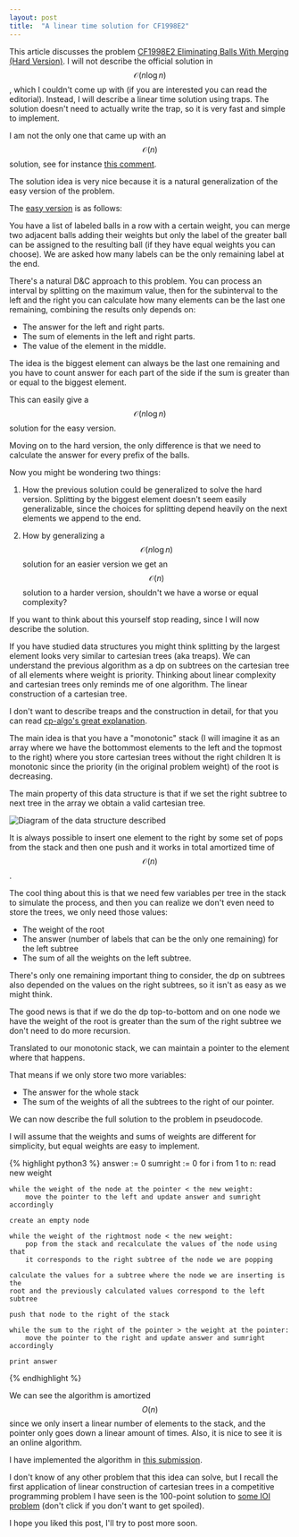 ```yaml
---
layout: post
title:  "A linear time solution for CF1998E2"
---
```


This article discusses the problem [CF1998E2 Eliminating Balls With Merging (Hard Version)](https://codeforces.com/contest/1998/problem/E2).
I will not describe the official solution in $$\mathcal{O}(n\log n)$$, which I couldn't come up with (if you are interested you can read the editorial).
Instead, I will describe a linear time solution using traps. The solution doesn't need to actually write the trap, so it is very fast and simple to implement.

I am not the only one that came up with an $$\mathcal{O}(n)$$ solution, see for instance [this comment](https://codeforces.com/blog/entry/130647?#comment-1181745).

The solution idea is very nice because it is a natural generalization of the easy version of the problem.

The [easy version](https://codeforces.com/contest/1998/problem/E1) is as follows:

You have a list of labeled balls in a row with a certain weight, you can merge two adjacent balls adding their weights
but only the label of the greater ball can be assigned to the resulting ball (if they have equal weights you can choose).
We are asked how many labels can be the only remaining label at the end.

There's a natural D&C approach to this problem.
You can process an interval by splitting on the maximum value, then for the subinterval to the left and the right you can 
calculate how many elements can be the last one remaining, combining the results only depends on:

- The answer for the left and right parts.
- The sum of elements in the left and right parts.
- The value of the element in the middle.

The idea is the biggest element can always be the last one remaining and you have to count
answer for each part of the side if the sum is greater than or equal to the biggest element.

This can easily give a $$\mathcal{O}(n\log n)$$ solution for the easy version.

Moving on to the hard version, the only difference is that we need to calculate 
the answer for every prefix of the balls.

Now you might be wondering two things:

1. How the previous solution could be generalized to solve the hard version.
Splitting by the biggest element doesn't seem easily generalizable, since the choices for splitting depend heavily on the next elements we append to the end.

2. How by generalizing a $$\mathcal{O}(n\log n)$$ solution for an easier version
we get an $$\mathcal{O}(n)$$ solution to a harder version, shouldn't we have a worse or equal complexity?

If you want to think about this yourself stop reading, since I will now describe the solution.

If you have studied data structures you might think splitting by the largest element looks very similar to cartesian trees (aka treaps). We can understand the previous algorithm as a dp on subtrees on the cartesian tree of all elements where weight is priority. Thinking about linear complexity and cartesian
trees only reminds me of one algorithm. The linear construction of a cartesian tree.

I don't want to describe treaps and the construction in detail, for that you can read [cp-algo's great explanation](https://cp-algorithms.com/data_structures/treap.html).

The main idea is that you have a "monotonic" stack (I will imagine it as an array where we have the bottommost elements to the left and the topmost to the right)
where you store cartesian trees without the right children
It is monotonic since the priority (in the original problem weight) of the root is decreasing.

The main property of this data structure is that if we set the right subtree to next tree in the array we obtain a valid cartesian tree.

![Diagram of the data structure described](/cp-blog/assets/images/treap-construction.svg)

It is always possible to insert one element to the right by some set of pops from the stack and then one push and it works in total amortized time of $$\mathcal{O}(n)$$.

The cool thing about this is that we need few variables per tree in the stack to simulate the process,
and then you can realize we don't even need to store the trees, we only need those values:

- The weight of the root
- The answer (number of labels that can be the only one remaining) for the left subtree
- The sum of all the weights on the left subtree.

There's only one remaining important thing to consider, the dp on subtrees also
depended on the values on the right subtrees, so it isn't as easy as we might think.

The good news is that if we do the dp top-to-bottom and on one node we have the weight of the root
is greater than the sum of the right subtree we don't need to do more recursion.

Translated to our monotonic stack, we can maintain a pointer to the element where that happens.

That means if we only store two more variables:

- The answer for the whole stack
- The sum of the weights of all the subtrees to the right of our pointer.

We can now describe the full solution to the problem in pseudocode.

I will assume that the weights and sums of weights are different for simplicity, but equal weights are easy to implement.

{% highlight python3 %}
answer := 0
sumright := 0
for i from 1 to n:
    read new weight

    while the weight of the node at the pointer < the new weight:
        move the pointer to the left and update answer and sumright accordingly
    
    create an empty node

    while the weight of the rightmost node < the new weight:
        pop from the stack and recalculate the values of the node using that
        it corresponds to the right subtree of the node we are popping
    
    calculate the values for a subtree where the node we are inserting is the
    root and the previously calculated values correspond to the left subtree

    push that node to the right of the stack

    while the sum to the right of the pointer > the weight at the pointer:
        move the pointer to the right and update answer and sumright accordingly
    
    print answer
{% endhighlight %}

We can see the algorithm is amortized $$O(n)$$ since we only insert a linear number of elements to the stack,
and the pointer only goes down a linear amount of times. Also, it is nice to see it is an online algorithm.

I have implemented the algorithm in [this submission](https://codeforces.com/contest/1998/submission/275736709).

I don't know of any other problem that this idea can solve, but I recall the first application of
linear construction of cartesian trees in a competitive programming problem I have seen is
the 100-point solution to [some IOI problem](https://oj.uz/problem/view/IOI18_meetings) (don't click if you don't want to get spoiled).

I hope you liked this post, I'll try to post more soon.
